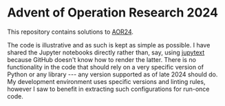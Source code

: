 # Advent of Operation Research 2024

This repository contains solutions to [AOR24](https://advent.bmenendez.com/).

The code is illustrative and as such is kept as simple as possible. I have shared the Jupyter notebooks directly rather than, say, using [jupytext](https://github.com/mwouts/jupytext) because GitHub doesn't know how to render the latter. There is no functionality in the code that should rely on a very specific version of Python or any library --- any version supported as of late 2024 should do. My development environment uses specific versions and linting rules, however I saw to benefit in extracting such configurations for run-once code.
